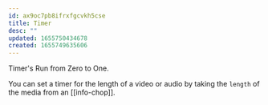 ```yaml
---
id: ax9oc7pb8ifrxfgcvkh5cse
title: Timer
desc: ""
updated: 1655750434678
created: 1655749635606
---
```


Timer's Run from Zero to One.

You can set a timer for the length of a video or audio by taking the `length` of the media from an [[info-chop]].
